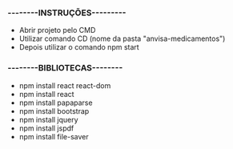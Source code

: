### --------INSTRUÇÕES---------
+ Abrir projeto pelo CMD
+ Utilizar comando CD (nome da pasta "anvisa-medicamentos")
+ Depois utilizar o comando npm start

### --------BIBLIOTECAS--------
+ npm install react react-dom
+ npm install react
+ npm install papaparse
+ npm install bootstrap
+ npm install jquery
+ npm install jspdf
+ npm install file-saver
